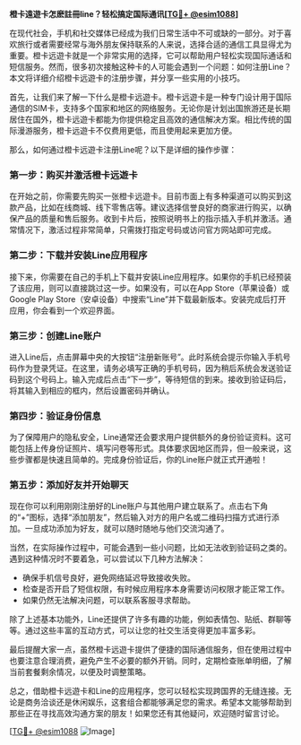**橙卡遠遊卡怎麽註冊line？轻松搞定国际通讯[[TG💪+ @esim1088](https://t.me/s/esim1088)]**

在现代社会，手机和社交媒体已经成为我们日常生活中不可或缺的一部分。对于喜欢旅行或者需要经常与海外朋友保持联系的人来说，选择合适的通信工具显得尤为重要。橙卡远遊卡就是一个非常实用的选择，它可以帮助用户轻松实现国际通话和短信服务。然而，很多初次接触这种卡的人可能会遇到一个问题：如何注册Line？本文将详细介绍橙卡远遊卡的注册步骤，并分享一些实用的小技巧。

首先，让我们来了解一下什么是橙卡远遊卡。橙卡远遊卡是一种专门设计用于国际通信的SIM卡，支持多个国家和地区的网络服务。无论你是计划出国旅游还是长期居住在国外，橙卡远遊卡都能为你提供稳定且高效的通信解决方案。相比传统的国际漫游服务，橙卡远遊卡不仅费用更低，而且使用起来更加方便。

那么，如何通过橙卡远遊卡注册Line呢？以下是详细的操作步骤：

### **第一步：购买并激活橙卡远遊卡**

在开始之前，你需要先购买一张橙卡远遊卡。目前市面上有多种渠道可以购买到这款产品，比如在线商城、线下零售店等。建议选择信誉良好的商家进行购买，以确保产品的质量和售后服务。收到卡片后，按照说明书上的指示插入手机并激活。通常情况下，激活过程非常简单，只需拨打指定号码或访问官方网站即可完成。

### **第二步：下载并安装Line应用程序**

接下来，你需要在自己的手机上下载并安装Line应用程序。如果你的手机已经预装了该应用，则可以直接跳过这一步。如果没有，可以在App Store（苹果设备）或Google Play Store（安卓设备）中搜索“Line”并下载最新版本。安装完成后打开应用，你会看到一个欢迎界面。

### **第三步：创建Line账户**

进入Line后，点击屏幕中央的大按钮“注册新账号”。此时系统会提示你输入手机号码作为登录凭证。在这里，请务必填写正确的手机号码，因为稍后系统会发送验证码到这个号码上。输入完成后点击“下一步”，等待短信的到来。接收到验证码后，将其输入到相应的框内，然后设置密码并确认。

### **第四步：验证身份信息**

为了保障用户的隐私安全，Line通常还会要求用户提供额外的身份验证资料。这可能包括上传身份证照片、填写问卷等形式。具体要求因地区而异，但一般来说，这些步骤都是快速且简单的。完成身份验证后，你的Line账户就正式开通啦！

### **第五步：添加好友并开始聊天**

现在你可以利用刚刚注册好的Line账户与其他用户建立联系了。点击右下角的“+”图标，选择“添加朋友”，然后输入对方的用户名或二维码扫描方式进行添加。一旦成功添加为好友，就可以随时随地与他们交流沟通了。

当然，在实际操作过程中，可能会遇到一些小问题，比如无法收到验证码之类的。遇到这种情况时不要着急，可以尝试以下几种方法解决：

- 确保手机信号良好，避免网络延迟导致接收失败。
- 检查是否开启了短信权限，有时候应用程序本身需要访问权限才能正常工作。
- 如果仍然无法解决问题，可以联系客服寻求帮助。

除了上述基本功能外，Line还提供了许多有趣的功能，例如表情包、贴纸、群聊等等。通过这些丰富的互动方式，可以让您的社交生活变得更加丰富多彩。

最后提醒大家一点，虽然橙卡远遊卡提供了便捷的国际通信服务，但在使用过程中也要注意合理消费，避免产生不必要的额外开销。同时，定期检查账单明细，了解当前套餐剩余情况，以便及时调整策略。

总之，借助橙卡远遊卡和Line的应用程序，您可以轻松实现跨国界的无缝连接。无论是商务洽谈还是休闲娱乐，这套组合都能够满足您的需求。希望本文能够帮助到那些正在寻找高效沟通方案的朋友！如果您还有其他疑问，欢迎随时留言讨论。

[[TG💪+ @esim1088](https://t.me/s/esim1088) ![Image](https://i.postimg.cc/4NQfJmqS/Snipaste-2025-05-13-00-14-12.png)]